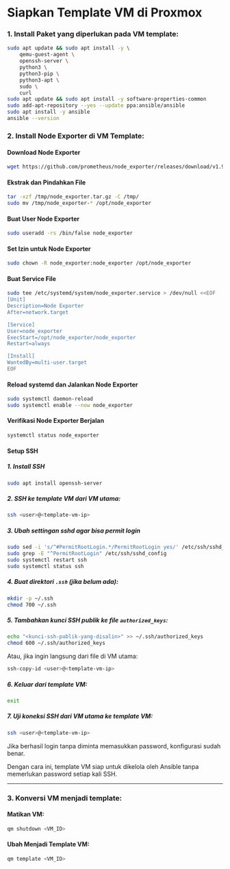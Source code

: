 # Siapkan Template VM di Proxmox

### 1. Install Paket yang diperlukan pada VM template:
```sh
sudo apt update && sudo apt install -y \
    qemu-guest-agent \
    openssh-server \
    python3 \
    python3-pip \
    python3-apt \
    sudo \
    curl
sudo apt update && sudo apt install -y software-properties-common
sudo add-apt-repository --yes --update ppa:ansible/ansible
sudo apt install -y ansible
ansible --version
```

### 2. Install Node Exporter di VM Template:
#### Download Node Exporter
```sh
wget https://github.com/prometheus/node_exporter/releases/download/v1.9.0/node_exporter-1.9.0.linux-amd64.tar.gz -O /tmp/node_exporter.tar.gz
```
#### Ekstrak dan Pindahkan File
```sh
tar -xzf /tmp/node_exporter.tar.gz -C /tmp/
sudo mv /tmp/node_exporter-* /opt/node_exporter
```
#### Buat User Node Exporter
```sh
sudo useradd -rs /bin/false node_exporter
```
#### Set Izin untuk Node Exporter
```sh
sudo chown -R node_exporter:node_exporter /opt/node_exporter
```
#### Buat Service File
```sh
sudo tee /etc/systemd/system/node_exporter.service > /dev/null <<EOF
[Unit]
Description=Node Exporter
After=network.target

[Service]
User=node_exporter
ExecStart=/opt/node_exporter/node_exporter
Restart=always

[Install]
WantedBy=multi-user.target
EOF

```
#### Reload systemd dan Jalankan Node Exporter
```sh
sudo systemctl daemon-reload
sudo systemctl enable --now node_exporter
```
#### Verifikasi Node Exporter Berjalan
```sh
systemctl status node_exporter
```
#### Setup SSH
##### 1. Install SSH
```sh
sudo apt install openssh-server
```
##### 2. SSH ke template VM dari VM utama:
```sh
ssh <user>@<template-vm-ip>
```
##### 3. Ubah settingan sshd agar bisa permit login
```sh
sudo sed -i 's/^#PermitRootLogin.*/PermitRootLogin yes/' /etc/ssh/sshd_config
sudo grep -E "^PermitRootLogin" /etc/ssh/sshd_config
sudo systemctl restart ssh
sudo systemctl status ssh
```

##### 4. Buat direktori `.ssh` (jika belum ada):
```sh
mkdir -p ~/.ssh
chmod 700 ~/.ssh
```
##### 5. Tambahkan kunci SSH publik ke file `authorized_keys`:
```sh
echo "<kunci-ssh-publik-yang-disalin>" >> ~/.ssh/authorized_keys
chmod 600 ~/.ssh/authorized_keys
```
Atau, jika ingin langsung dari file di VM utama:
```sh
ssh-copy-id <user>@<template-vm-ip>
```

##### 6. Keluar dari template VM:
```sh
exit
```
##### 7. Uji koneksi SSH dari VM utama ke template VM:
```sh
ssh <user>@<template-vm-ip>
```
Jika berhasil login tanpa diminta memasukkan password, konfigurasi sudah benar.

Dengan cara ini, template VM siap untuk dikelola oleh Ansible tanpa memerlukan password setiap kali SSH.

---

### 3. Konversi VM menjadi template:
#### Matikan VM:
```sh
qm shutdown <VM_ID>
```
#### Ubah Menjadi Template VM:
```sh
qm template <VM_ID>
```
